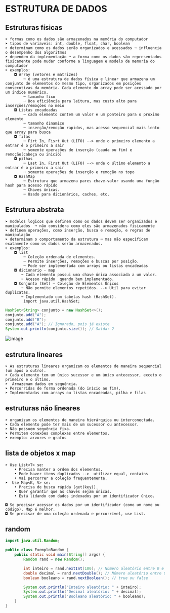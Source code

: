 # ESTRUTURA DE DADOS
## Estruturas físicas
    ➤ formas como os dados são armazenados na memória do computador
    ➤ tipos de variaveis: int, double, float, char, boolean
    ➤ determinam como os dados serão organizados e acessados ➞ influencia o desempenho dos algoritmos
    ➤ dependem da implementação ➞ a forma como os dados são representados fisicamente pode mudar conforme a linguagem e modelo de memoria do computador
    ➤ exemplos:
        ◘ Array (vetores e matrizes) 
            ➞ é uma estrutura de dados física e linear que armazena um conjunto de elementos do mesmo tipo, organizados em posições consecutivas da memória. Cada elemento do array pode ser acessado por um índice numérico.
            ➞ tamanho fixo
            ➞ Boa eficiência para leitura, mas custo alto para inserções/remoções no meio
        ◘ Listas encadeadas
            ➞ cada elemento contem um valor e um ponteiro para o proximo elemento
            ➞ tamanho dinamico 
            ➞ inserção/remoção rapidos, mas acesso sequencial mais lento que array para busca
        ◘ filas
            ➞ Firt In, Fisrt Out (LIFO) --> onde o primeiro elemento a entrar é o primeiro a sair
            ➞ somente operações de inserção (cauda ou fim) e remoção(cabeça ou inicio)
        ◘ pilhas
            ➞ Last In, First Out (LIFO) --> onde o último elemento a entrar é o primeiro a sair
            ➞ somente operações de inserção e remoção no topo
        ◘ HashMap
            ➞ Estrutura que armazena pares chave-valor usando uma função hash para acesso rápido
            ➞ Chaves únicas.
            ➞ Usado para dicionários, caches, etc.
## Estrutura abstrata
    ➤ modelos logicos que definem como os dados devem ser organizados e manipulados  ➞ não considera como eles são armazenados fisicamente
    ➤ definem operações, como inserção, busca e remoção, e regras de manipulação
    ➤ determinam o comportamento da estrutura ➞ mas não especificam exatamente como os dados serão armazenados.
    ➤ exemplos: 
        ◘ list
            ➞ Coleção ordenada de elementos.
            ➞ Permite inserções, remoções e buscas por posição.
            ➞ Pode ser implementada com arrays ou listas encadeadas
        ◘ dicionario - map
           ➞ Cada elemento possui uma chave única associada a um valor.
           ➞ Acesso rápido  quando bem implementado.
        ◘ Conjunto (Set) – Coleção de Elementos Únicos
           ➞ Não permite elementos repetidos. --> Útil para evitar duplicatas.
           ➞ Implementado com tabelas hash (HashSet).
            import java.util.HashSet;

```.java
HashSet<String> conjunto = new HashSet<>();
conjunto.add("A");
conjunto.add("B");
conjunto.add("A"); // Ignorado, pois já existe
System.out.println(conjunto.size()); // Saída: 2
```
           
![image](https://github.com/user-attachments/assets/110850d9-a0f4-4c6a-89bd-01dce84e8ea5)

## estrutura lineares
    ➤ As estruturas lineares organizam os elementos de maneira sequencial (um após o outro).
    ➤ Cada elemento tem um único sucessor e um único antecessor, exceto o primeiro e o último.
    ➤  Armazenam dados em sequência.
    ➤ Percorridas de forma ordenada (do início ao fim).
    ➤ Implementadas com arrays ou listas encadeadas, pilha e filas
## estruturas não lineares
    ➤ organizam os elementos de maneira hierárquica ou interconectada.
    ➤ Cada elemento pode ter mais de um sucessor ou antecessor.
    ➤ Não possuem sequência fixa.
    ➤ Permitem conexões complexas entre elementos.
    ➤ exemplo: arvores e grafos
## lista de objetos x map
    ➤ Use List<T> se:
        • Precisa manter a ordem dos elementos.
        • Pode haver itens duplicados -->  utilizar equal, contains
        • Vai percorrer a coleção frequentemente.
    ➤  Use Map<K, V> se:
        • Precisa de busca rápida (get(key)).
        • Quer garantir que as chaves sejam únicas.
        • Está lidando com dados indexados por um identificador único.
        
    ◘ Se precisar acessar os dados por um identificador (como um nome ou código), Map é melhor.
    ◘ Se precisar de uma coleção ordenada e percorrível, use List.

## random
```.java
import java.util.Random;

public class ExemploRandom {
    public static void main(String[] args) {
        Random rand = new Random();

        int inteiro = rand.nextInt(100); // Número aleatório entre 0 e 99
        double decimal = rand.nextDouble(); // Número aleatório entre 0.0 e 1.0
        boolean booleano = rand.nextBoolean(); // true ou false

        System.out.println("Inteiro aleatório: " + inteiro);
        System.out.println("Decimal aleatório: " + decimal);
        System.out.println("Booleano aleatório: " + booleano);
    }
}
```
